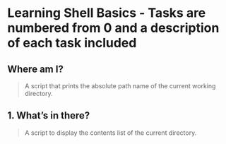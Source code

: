 # Learning Shell Basics - **Tasks are numbered from 0 and a description of each task included** #

## Where am I? ##
> A script that prints the absolute path name of the current working directory.

## 1. What’s in there? ##
> A script to display the contents list of the current directory.  
